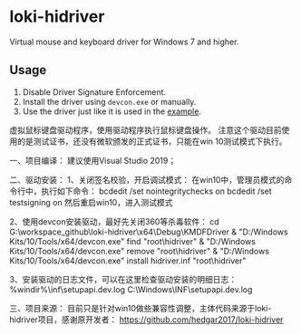 # loki-hidriver
Virtual mouse and keyboard driver for Windows 7 and higher.

## Usage
1. Disable Driver Signature Enforcement.
2. Install the driver using `devcon.exe` or manually.
3. Use the driver just like it is used in the [example](https://github.com/hedgar2017/loki-example).


虚拟鼠标键盘驱动程序，使用驱动程序执行鼠标键盘操作。
注意这个驱动目前使用的是测试证书，还没有微软颁发的正式证书，只能在win 10测试模式下执行。

一、项目编译：
建议使用Visual Studio 2019；

二、驱动安装：
1、关闭签名校验，开启调试模式：
在win10中，管理员模式的命令行中，执行如下命令：
bcdedit /set nointegritychecks on
bcdedit /set testsigning on
然后重启win10，进入测试模式

2、使用devcon安装驱动，最好先关闭360等杀毒软件：
cd G:\workspace_github\loki-hidriver\x64\Debug\KMDFDriver
& "D:/Windows Kits/10/Tools/x64/devcon.exe" find "root\hidriver"
& "D:/Windows Kits/10/Tools/x64/devcon.exe" remove "root\hidriver"
& "D:/Windows Kits/10/Tools/x64/devcon.exe" install hidriver.inf "root\hidriver"

3、安装驱动的日志文件，可以在这里检查驱动安装的明细日志：
%windir%\inf\setupapi.dev.log
C:\Windows\INF\setupapi.dev.log

三、项目来源：
目前只是针对win10做些兼容性调整，主体代码来源于loki-hidriver项目，感谢原开发者：
https://github.com/hedgar2017/loki-hidriver
